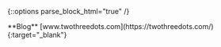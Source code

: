 {::options parse_block_html="true" /}

<div class="meta-contact-block">
**Blog**  
[www.twothreedots.com](https://twothreedots.com/){:target="_blank"}
</div>
